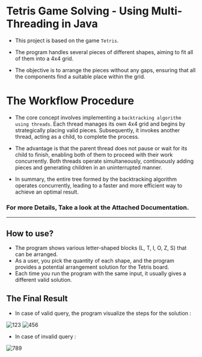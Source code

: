 
# Tetris Game Solving - Using Multi-Threading in Java

- This project is based on the game `Tetris`. 

- The program handles several pieces of different shapes, aiming to fit all of them into a 4x4 grid. 

- The objective is to arrange the pieces without any gaps, ensuring that all the components find a suitable place within the grid.

# The Workflow Procedure

- The core concept involves implementing a `backtracking algorithm using threads`. Each thread manages its own 4x4 grid and begins by strategically placing valid pieces. Subsequently, it invokes another thread, acting as a child, to complete the process.

- The advantage is that the parent thread does not pause or wait for its child to finish, enabling both of them to proceed with their work concurrently. Both threads operate simultaneously, continuously adding pieces and generating children in an uninterrupted manner.

- In summary, the entire tree formed by the backtracking algorithm operates concurrently, leading to a faster and more efficient way to achieve an optimal result.


### For more Details, Take a look at the Attached Documentation.
-----
## How to use?

- The program shows various letter-shaped blocks (L, T, I, O, Z, S) that can be arranged.
- As a user, you pick the quantity of each shape, and the program provides a potential arrangement solution for the Tetris board.
- Each time you run the program with the same input, it usually gives a different valid solution.

## The Final Result

- In case of valid query, the program visualize the steps for the solution :
  
![123](https://github.com/Ahmad3oda/SolvingTetris-MultiThreading/assets/104653414/7ac21010-9302-4f5c-a6b6-052d9be918c6)
![456](https://github.com/Ahmad3oda/SolvingTetris-MultiThreading/assets/104653414/9c57668a-64d9-4f4f-b5e4-7366d0416dba)

- In case of invalid query :
  
![789](https://github.com/Ahmad3oda/SolvingTetris-MultiThreading/assets/104653414/056a7b8a-3fe7-4514-a2ad-00b49f80964d)
